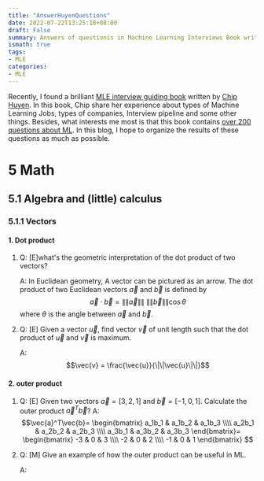 ```yaml
---
title: "AnswerHuyenQuestions"
date: 2022-07-22T13:25:18+08:00
draft: False
summary: Answers of questionis in Machine Learning Interviews Book written by Chip Huyen
ismath: true
tags:
- MLE
categories:
- MLE
---
```


Recently, I found a brilliant [MLE interview guiding book](https://huyenchip.com/ml-interviews-book/) written by [Chip Huyen](https://github.com/chiphuyen). In this book, Chip share her experience about types of Machine Learning Jobs, types of companies, Interview pipeline and some other things. Besides, what interests me most is that this book contains [over 200 questions about ML](https://huyenchip.com/ml-interviews-book/contents/part-ii.-questions.html). In this blog, I hope to organize the results of these questions as much as possible.

# 5 Math
## 5.1 Algebra and (little) calculus
### 5.1.1 Vectors
#### 1. Dot product
1.  Q: \[E\]what's the geometric interpretation of the dot product of two vectors?

    A: In Euclidean geometry, A vector can be pictured as an arrow. The dot product of two Euclidean vectors $\vec{a}$ and $\vec{b}$ is defined by 
    $$
    \vec{a}\cdot\vec{b} = \|\|\vec{a}\|\|\ \|\|\vec{b}\|\|\cos{\theta}
    $$
    where $\theta$ is the angle between $\vec{a}$ and $\vec{b}$.
2.  Q: \[E\] Given a vector $\vec{u}$, find vector $\vec{v}$ of unit length such that the dot product of $\vec{u}$ and $\vec{v}$ is maximum.
    
    A: $$\vec{v} = \frac{\vec{u}}{\|\|\vec{u}\|\|}$$
#### 2. outer product
1.  Q: \[E\] Given two vectors $\vec{a}=[3,2,1]$ and $\vec{b}=[-1,0,1]$. Calculate the outer product $\vec{a}^{T}\vec{b}$?
    A:
    $$\vec{a}^T\vec{b}=
    \begin{bmatrix}
        a_1b_1 & a_1b_2 & a_1b_3 \\\\
        a_2b_1 & a_2b_2 & a_2b_3 \\\\
        a_3b_1 & a_3b_2 & a_3b_3
    \end{bmatrix}=
    \begin{bmatrix}
        -3 & 0 & 3 \\\\
        -2 & 0 & 2 \\\\
        -1 & 0 & 1
    \end{bmatrix}
    $$
2.  Q: \[M\] Give an example of how the outer product can be useful in ML.
    
    A: 